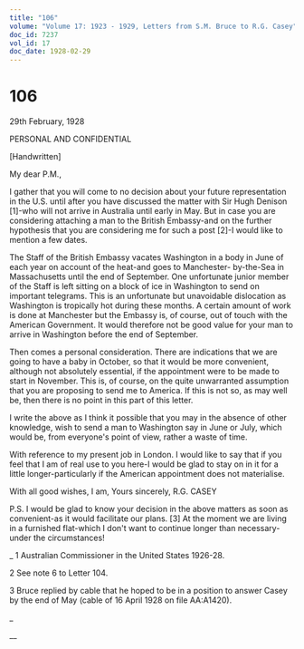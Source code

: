 ```yaml
---
title: "106"
volume: "Volume 17: 1923 - 1929, Letters from S.M. Bruce to R.G. Casey"
doc_id: 7237
vol_id: 17
doc_date: 1928-02-29
---
```


# 106

29th February, 1928

PERSONAL AND CONFIDENTIAL

[Handwritten]

My dear P.M.,

I gather that you will come to no decision about your future representation in the U.S. until after you have discussed the matter with Sir Hugh Denison [1]-who will not arrive in Australia until early in May. But in case you are considering attaching a man to the British Embassy-and on the further hypothesis that you are considering me for such a post [2]-I would like to mention a few dates.

The Staff of the British Embassy vacates Washington in a body in June of each year on account of the heat-and goes to Manchester- by-the-Sea in Massachusetts until the end of September. One unfortunate junior member of the Staff is left sitting on a block of ice in Washington to send on important telegrams. This is an unfortunate but unavoidable dislocation as Washington is tropically hot during these months. A certain amount of work is done at Manchester but the Embassy is, of course, out of touch with the American Government. It would therefore not be good value for your man to arrive in Washington before the end of September.

Then comes a personal consideration. There are indications that we are going to have a baby in October, so that it would be more convenient, although not absolutely essential, if the appointment were to be made to start in November. This is, of course, on the quite unwarranted assumption that you are proposing to send me to America. If this is not so, as may well be, then there is no point in this part of this letter.

I write the above as I think it possible that you may in the absence of other knowledge, wish to send a man to Washington say in June or July, which would be, from everyone's point of view, rather a waste of time.

With reference to my present job in London. I would like to say that if you feel that I am of real use to you here-I would be glad to stay on in it for a little longer-particularly if the American appointment does not materialise.

With all good wishes, I am, Yours sincerely, R.G. CASEY

P.S. I would be glad to know your decision in the above matters as soon as convenient-as it would facilitate our plans. [3] At the moment we are living in a furnished flat-which I don't want to continue longer than necessary-under the circumstances!

_ 1 Australian Commissioner in the United States 1926-28.

2 See note 6 to Letter 104.

3 Bruce replied by cable that he hoped to be in a position to answer Casey by the end of May (cable of 16 April 1928 on file AA:A1420).

_

__
